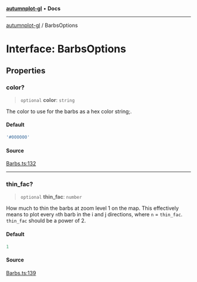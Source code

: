 [**autumnplot-gl**](../index.md) • **Docs**

***

[autumnplot-gl](../globals.md) / BarbsOptions

# Interface: BarbsOptions

## Properties

### color?

> `optional` **color**: `string`

The color to use for the barbs as a hex color string;.

#### Default

```ts
'#000000'
```

#### Source

[Barbs.ts:132](https://github.com/tsupinie/autumnplot-gl/blob/7275cfd3c408281ebdf9877f1a2a5b354d6cd87f/src/Barbs.ts#L132)

***

### thin\_fac?

> `optional` **thin\_fac**: `number`

How much to thin the barbs at zoom level 1 on the map. This effectively means to plot every `n`th barb in the i and j directions, where `n` = 
`thin_fac`. `thin_fac` should be a power of 2.

#### Default

```ts
1
```

#### Source

[Barbs.ts:139](https://github.com/tsupinie/autumnplot-gl/blob/7275cfd3c408281ebdf9877f1a2a5b354d6cd87f/src/Barbs.ts#L139)
